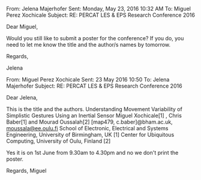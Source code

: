 From: Jelena Majerhofer
Sent: Monday, May 23, 2016 10:32 AM
To: Miguel Perez Xochicale
Subject: RE: PERCAT LES & EPS Research Conference 2016

Dear Miguel,

Would you still like to submit a poster for the conference? If you do, you need to let me know the title and the author/s names by tomorrow.

Regards,

Jelena


From: Miguel Perez Xochicale
Sent: 23 May 2016 10:50
To: Jelena Majerhofer
Subject: RE: PERCAT LES & EPS Research Conference 2016

Dear Jelena,


This is the title and the authors.
Understanding Movement Variability of Simplistic Gestures Using an Inertial Sensor Miguel Xochicale[1] , Chris Baber[1] and Mourad Oussalah[2] [map479, c.baber]@bham.ac.uk, moussala@ee.oulu.fi School of Electronic, Electrical and Systems Engineering, University of Birmingham, UK [1] Center for Ubiquitous Computing, University of Oulu, Finland [2]



 Yes it is on 1st June from 9.30am to 4.30pm and no we don't print the poster.



Regards,
Miguel